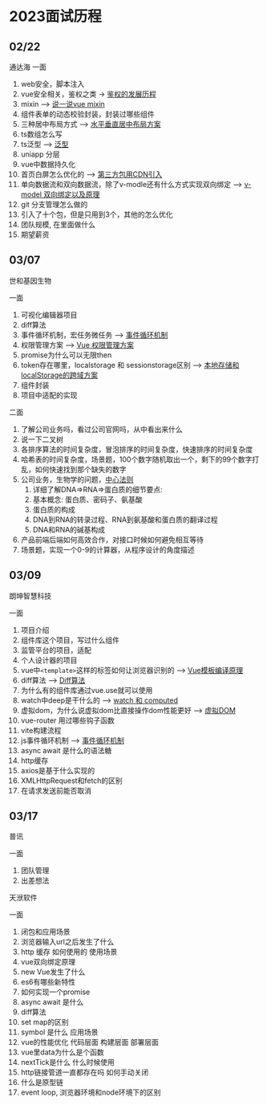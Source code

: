# 2023面试历程

## 02/22

通达海 一面

1. web安全，脚本注入
2. vue安全相关，鉴权之类  ->  [鉴权的发展历程](../work/authentication.md)
3. mixin  -->  [说一说vue mixin](../vue/mixin.md)
4. 组件表单的动态校验封装，封装过哪些组件
5. 三种居中布局方式  -->  [水平垂直居中布局方案](../css/index.md)
6. ts数组怎么写
7. ts泛型  -->  [泛型](../ts/index.md)
8. uniapp 分层
9. vue中数据持久化
10. 首页白屏怎么优化的  -->  [第三方包用CDN引入](../vite/index.md)
11. 单向数据流和双向数据流，除了v-modle还有什么方式实现双向绑定  -->  [v-model 双向绑定以及原理](../vue/v-model.md)
12. git 分支管理怎么做的
13. 引入了十个包，但是只用到3个，其他的怎么优化
14. 团队规模, 在里面做什么
15. 期望薪资

## 03/07

世和基因生物

一面

1. 可视化编辑器项目
2. diff算法
3. 事件循环机制，宏任务微任务  -->  [事件循环机制](../js/eventLoop.md)
4. 权限管理方案  -->  [Vue 权限管理方案](../work/permission.md)
5. promise为什么可以无限then
6. token存在哪里，localstorage 和 sessionstorage区别  -->  [本地存储和localStorage的跨域方案](../work/index.md)
7. 组件封装
8. 项目中适配的实现

二面

1. 了解公司业务吗，看过公司官网吗，从中看出来什么
2. 说一下二叉树
3. 各排序算法的时间复杂度，冒泡排序的时间复杂度，快速排序的时间复杂度
4. 哈希表的时间复杂度，场景题，100个数字随机取出一个，剩下的99个数字打乱，如何快速找到那个缺失的数字
5. 公司业务，生物学的问题，[中心法则](./biology.md)
   1. 详细了解DNA=>RNA=>蛋白质的细节要点:
   2. 基本概念: 蛋白质、密码子、氨基酸
   3. 蛋白质的构成
   4. DNA到RNA的转录过程、RNA到氨基酸和蛋白质的翻译过程
   5. DNA和RNA的碱基构成
6. 产品前端后端如何高效合作，对接口时候如何避免相互等待
7. 场景题，实现一个0-9的计算器，从程序设计的角度描述

## 03/09

朗坤智慧科技

一面

1. 项目介绍
2. 组件库这个项目，写过什么组件
3. 监管平台的项目，适配
4. 个人设计器的项目
5. vue中`<template>`这样的标签如何让浏览器识别的  -->  [Vue模板编译原理](../vue/template.md)
6. diff算法  -->  [Diff算法](../vue/diff.md)
7. 为什么有的组件库通过vue.use就可以使用
8. watch中deep是干什么的  -->  [watch 和 computed](../vue/watch.md)
9. 虚拟dom，为什么说虚拟dom比直接操作dom性能更好  -->  [虚拟DOM](../vue/vnode.md)
10. vue-router 用过哪些钩子函数
11. vite构建流程
12. js事件循环机制  -->  [事件循环机制](../js/eventLoop.md)
13. async await 是什么的语法糖
14. http缓存
15. axios是基于什么实现的
16. XMLHttpRequest和fetch的区别
17. 在请求发送前能否取消

## 03/17

普讯

一面

1. 团队管理
2. 出差想法

天洑软件

一面

1. 闭包和应用场景
2. 浏览器输入url之后发生了什么
3. http 缓存 如何使用的 使用场景
4. vue双向绑定原理
5. new Vue发生了什么
6. es6有哪些新特性
7. 如何实现一个promise
8. async await 是什么
9. diff算法
10. set map的区别
11. symbol 是什么 应用场景
12. vue的性能优化 代码层面 构建层面 部署层面
13. vue里data为什么是个函数
14. nextTick是什么 什么时候使用
15. http链接管道一直都存在吗 如何手动关闭
16. 什么是原型链
17. event loop, 浏览器环境和node环境下的区别

